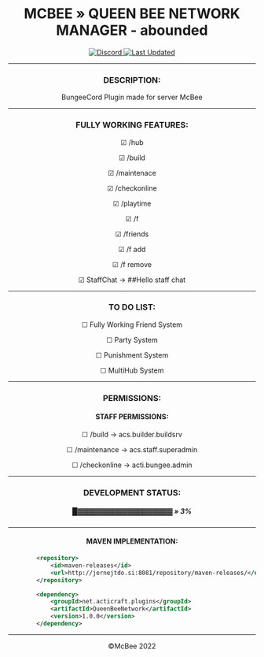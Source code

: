 
<h1 align="center"> MCBEE » QUEEN BEE NETWORK MANAGER - abounded </h1>

<p align="center">
    <a href="https://discord.gg/mcbee">
        <img alt="Discord" src="https://img.shields.io/discord/912333006558097428?color=7289DA&label=Discord&logo=discord&logoColor=7289DA">
        <img alt="Last Updated" src="https://img.shields.io/github/last-commit/ActiCraft/QueenBeeNetworkManager">   
</a>

<hr>
<article>
<h3 align="center"> DESCRIPTION:</h3>
<p align="center"> BungeeCord Plugin made for server McBee</p>


</article>
<hr>
<article align="center">
<h3  > FULLY WORKING FEATURES:</h3>
<p> ☑ /hub</p>
<p> ☑ /build</p>
<p> ☑ /maintenace</p>
<p> ☑ /checkonline</p>
<p> ☑ /playtime</p>
<p> ☑ /f</p>
<p> ☑ /friends</p>
<p> ☑ /f add </p>
<p> ☑ /f remove </p>
<p> ☑ StaffChat -> ##Hello staff chat</p></li>
</article>
<hr>
<article align="center">
<h3> TO DO LIST:</h3>
<p> ☐ Fully Working Friend System</p></li>
<p> ☐ Party System</p></li>
<p> ☐ Punishment System</p></li>
<p> ☐ MultiHub System</p></li>


</article>
<hr>
<article align="center">
<h3> PERMISSIONS:</h3>

<h4>STAFF PERMISSIONS:</h4>
<p> ☐ /build -> acs.builder.buildsrv </p></li>
<p> ☐ /maintenance -> acs.staff.superadmin </p></li>
<p> ☐ /checkonline -> acti.bungee.admin</p></li>

</article>
<hr>
<article align="center">
<h3> DEVELOPMENT STATUS: </h3>
<h5> █▓▓▓▓▓▓▓▓▓▓▓▓▓▓▓▓▓▓▓ » 3%</h5>

</article>
<hr>
<article align="center">
<h4>MAVEN IMPLEMENTATION:</h4>
<article align="left">
    
```xml
        <repository>
            <id>maven-releases</id>
            <url>http://jernejtdo.si:8081/repository/maven-releases/</url>
        </repository>
```

```xml
        <dependency>
            <groupId>net.acticraft.plugins</groupId>
            <artifactId>QueenBeeNetwork</artifactId>
            <version>1.0.0</version>
        </dependency>
```

  </article>  
</article>
<hr>

<p align="center">
    &copy;McBee 2022
</p>
